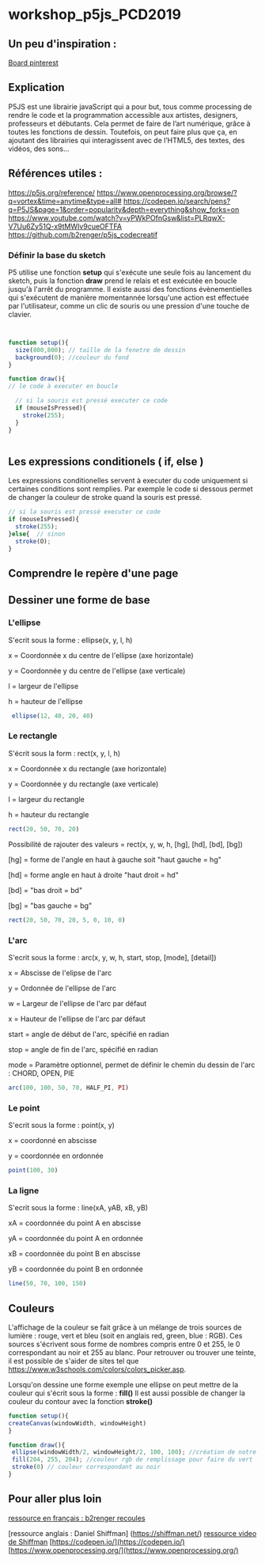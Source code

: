 # workshop_p5js_PCD2019

## Un peu d'inspiration :

[Board pinterest](https://www.pinterest.fr/simonrenaultper/processing-community-days/)

 
## Explication

P5JS est une librairie javaScript qui a pour but, tous comme processing de rendre le code et la programmation accessible aux artistes, designers, professeurs et débutants.
Cela permet de faire de l’art numérique, grâce à toutes les fonctions de dessin.
Toutefois, on peut faire plus que ça, en ajoutant des librairies qui interagissent avec de l’HTML5, des textes, des vidéos, des sons…


## Références utiles : 
https://p5js.org/reference/
https://www.openprocessing.org/browse/?q=vortex&time=anytime&type=all#
https://codepen.io/search/pens?q=P5JS&page=1&order=popularity&depth=everything&show_forks=on
https://www.youtube.com/watch?v=yPWkPOfnGsw&list=PLRqwX-V7Uu6Zy51Q-x9tMWIv9cueOFTFA
https://github.com/b2renger/p5js_codecreatif




### Définir la base du sketch
P5 utilise une fonction **setup** qui s'exécute une seule fois au lancement du sketch, puis la fonction **draw** prend le relais et est exécutée en boucle jusqu'à l'arrêt du programme.
Il existe aussi des fonctions évènementielles qui s'exécutent de manière momentannée lorsqu'une action est effectuée par l'utilisateur, comme un clic de souris ou une pression d'une touche de clavier.

```js


function setup(){
  size(800,800); // taille de la fenetre de dessin
  background(0); //couleur du fond
}

function draw(){
// le code à executer en boucle

  // si la souris est pressé executer ce code
  if (mouseIsPressed){
    stroke(255);
  }
}



```
## Les expressions conditionels ( if, else )

Les expressions conditionelles servent à executer du code uniquement si certaines conditions sont remplies.  Par exemple le code si dessous permet de changer la couleur de stroke quand la souris est pressé.

```js
// si la souris est pressé executer ce code
if (mouseIsPressed){
  stroke(255);
}else{  // sinon
  stroke(O);
}


```

## Comprendre le repère d'une page

## Dessiner une forme de base


### L'ellipse

S'ecrit sous la forme : ellipse(x, y, l, h)

x = Coordonnée x du centre de l'ellipse (axe horizontale)

y = Coordonnée y du centre de l'ellipse (axe verticale)

l = largeur de l'ellipse

h = hauteur de l'ellipse

```js
 ellipse(12, 40, 20, 40)
 ```
    
### Le rectangle 

S'écrit sous la form : rect(x, y, l, h)

x = Coordonnée x du rectangle (axe horizontale)
    
y = Coordonnée y du rectangle (axe verticale)
    
l = largeur du rectangle
    
h = hauteur du rectangle 
    
```js
rect(20, 50, 70, 20)
```
    
  Possibilité de rajouter des valeurs = rect(x, y, w, h, [hg], [hd], [bd], [bg])
  
[hg] = forme de l'angle en haut à gauche soit "haut gauche = hg"
    
[hd] = forme angle en haut à droite "haut droit = hd"
    
[bd] = "bas droit = bd"
   
[bg] = "bas gauche = bg"
    
 ```js
 rect(20, 50, 70, 20, 5, 0, 10, 0)
 ```
 
### L'arc
 
 S'ecrit sous la forme : arc(x, y, w, h, start, stop, [mode], [detail])
 
x = Abscisse de l'elipse de l'arc
    
y = Ordonnée de l'ellipse de l'arc
    
w = Largeur de l'ellipse de l'arc par défaut
    
x = Hauteur de l'ellipse de l'arc par défaut
    
start = angle de début de l'arc, spécifié en radian
    
stop = angle de fin de l'arc, spécifié en radian 
  
mode = Paramètre optionnel, permet de définir le chemin du dessin de l'arc : CHORD, OPEN, PIE 
    
```js
arc(100, 100, 50, 70, HALF_PI, PI)
```
 
### Le point
 
 S'ecrit sous la forme : point(x, y)
 
x = coordonné en abscisse
   
y = coordonnée en ordonnée
     
```js
point(100, 30)
```
  
### La ligne
 
 S'ecrit sous la forme : line(xA, yAB, xB, yB)
 
xA = coordonnée du point A en abscisse
 
yA = coordonnée du point A en ordonnée
 
xB = coordonnée du point B en abscisse
 
yB = coordonnée du point B en ordonnée 

 ```js
 line(50, 70, 100, 150)
 ```
## Couleurs

L'affichage de la couleur se fait grâce à un mélange de trois sources de lumière : rouge, vert et bleu (soit en anglais red, green, blue : RGB). Ces sources s'écrivent sous forme de nombres compris entre 0 et 255, le 0 correspondant au noir et 255 au blanc. Pour retrouver ou trouver une teinte, il est possible de s'aider de sites tel que https://www.w3schools.com/colors/colors_picker.asp. 

Lorsqu'on dessine une forme exemple une ellipse on peut mettre de la couleur qui s'écrit sous la forme : **fill()**
Il est aussi possible de changer la couleur du contour avec la fonction **stroke()**

``` js
function setup(){
createCanvas(windowWidth, windowHeight)
}

function draw(){
 ellipse(windowWidth/2, windowHeight/2, 100, 100); //création de notre ellipse centrée au milieu de la page
 fill(204, 255, 204); //couleur rgb de remplissage pour faire du vert
 stroke(0) // couleur correspondant au noir
}
``` 


## Pour aller plus loin

[ressource en français : b2renger recoules](https://github.com/b2renger/Introduction_p5js)

[ressource anglais : Daniel Shiffman] (https://shiffman.net/)
[ressource video de Shiffman](https://www.youtube.com/user/shiffman)
[https://codepen.io/](https://codepen.io/)
[https://www.openprocessing.org/](https://www.openprocessing.org/)
